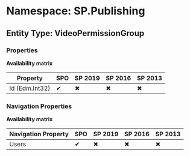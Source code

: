 # Namespace: SP.Publishing
## Entity Type: VideoPermissionGroup

### Properties

**Availability matrix**

Property | SPO | SP 2019 | SP 2016 | SP 2013
----------|-----|---------|---------|--------
Id (Edm.Int32) | ✔ | ✖ | ✖ | ✖

### Navigation Properties

**Availability matrix**

Navigation Property | SPO | SP 2019 | SP 2016 | SP 2013
----------|-----|---------|---------|--------
Users | ✔ | ✖ | ✖ | ✖
